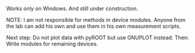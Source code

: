 Works only on Windows. And still under construction.

NOTE: I am not responsible for methods in device modules. Anyone from the lab can add his own and use them in his own measurement scripts. 

Next step: Do not plot data with pyROOT but use GNUPLOT instead.
Then: Write modules for remaining devices.